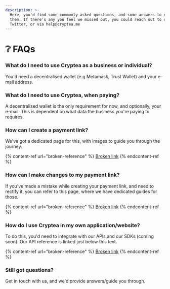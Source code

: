 ```yaml
---
description: >-
  Here, you'd find some commonly asked questions, and some answers to each of
  them. If there's any you feel we missed out, you could reach out to us on
  Twitter, or via help@cryptea.me
---
```


# ❔ FAQs

### What do I need to use Cryptea as a business or individual?

You'd need a decentralised wallet (e.g Metamask, Trust Wallet) and your e-mail address.&#x20;

### What do I need to use Cryptea, when paying?

A decentralised wallet is the only requirement for now, and optionally, your e-mail. This is dependent on what data the business you're paying to requires.

### How can I create a payment link?

We've got a dedicated page for this, with images to guide you through the journey.

{% content-ref url="broken-reference" %}
[Broken link](broken-reference)
{% endcontent-ref %}

### How can I make changes to my payment link?

If you've made a mistake while creating your payment link, and need to rectify it, you can refer to this page, where we have dedicated guides for those.

{% content-ref url="broken-reference" %}
[Broken link](broken-reference)
{% endcontent-ref %}

### How do I use Cryptea in my own application/website?

To do this, you'd need to integrate with our APIs and our SDKs (coming soon). Our API reference is linked just below this text.

{% content-ref url="broken-reference" %}
[Broken link](broken-reference)
{% endcontent-ref %}

### Still got questions?

Get in touch with us, and we'd provide answers/guide you through.
